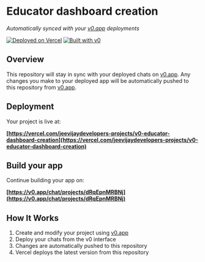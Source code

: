 # Educator dashboard creation

*Automatically synced with your [v0.app](https://v0.app) deployments*

[![Deployed on Vercel](https://img.shields.io/badge/Deployed%20on-Vercel-black?style=for-the-badge&logo=vercel)](https://vercel.com/jeevijaydevelopers-projects/v0-educator-dashboard-creation)
[![Built with v0](https://img.shields.io/badge/Built%20with-v0.app-black?style=for-the-badge)](https://v0.app/chat/projects/dRqEpnMRBNj)

## Overview

This repository will stay in sync with your deployed chats on [v0.app](https://v0.app).
Any changes you make to your deployed app will be automatically pushed to this repository from [v0.app](https://v0.app).

## Deployment

Your project is live at:

**[https://vercel.com/jeevijaydevelopers-projects/v0-educator-dashboard-creation](https://vercel.com/jeevijaydevelopers-projects/v0-educator-dashboard-creation)**

## Build your app

Continue building your app on:

**[https://v0.app/chat/projects/dRqEpnMRBNj](https://v0.app/chat/projects/dRqEpnMRBNj)**

## How It Works

1. Create and modify your project using [v0.app](https://v0.app)
2. Deploy your chats from the v0 interface
3. Changes are automatically pushed to this repository
4. Vercel deploys the latest version from this repository